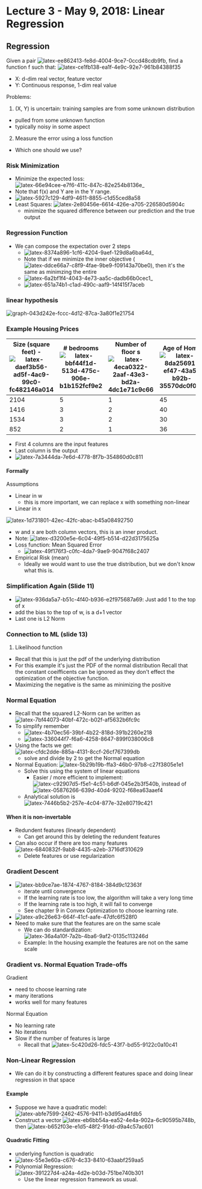 # Lecture 3 - May 9, 2018: Linear Regression

## Regression

Given a pair ![latex-ee862413-fe8d-4004-9ce7-0ccd48cdb9fb](data/lecture3/latex-ee862413-fe8d-4004-9ce7-0ccd48cdb9fb.png), find a function f such that: ![latex-ce1fb138-ea1f-4e9c-92e7-961b84388f35](data/lecture3/latex-ce1fb138-ea1f-4e9c-92e7-961b84388f35.png)
- X: d-dim real vector, feature vector
- Y: Continuous response, 1-dim real value

Problems:
1. (X, Y) is uncertain: training samples are from some unknown distribution
  - pulled from some unknown function
  - typically noisy in some aspect
2. Measure the error using a loss function
  - Which one should we use?

### Risk Minimization
- Minimize the expected loss: ![latex-66e94cee-e7f6-411c-847c-82e254b8136e](data/lecture3/latex-66e94cee-e7f6-411c-847c-82e254b8136e.png)_
- Note that f(x) and Y are in the Y range.
- ![latex-5927c129-4df9-4611-8855-c1d55ced8a58](data/lecture3/latex-5927c129-4df9-4611-8855-c1d55ced8a58.png)
- Least Squares: ![latex-2e80456e-6614-426e-a705-226580d5904c](data/lecture3/latex-2e80456e-6614-426e-a705-226580d5904c.png)
  - minimize the squared difference between our prediction and the true output

### Regression Function
- We can compose the expectation over 2 steps
  - ![latex-8374a896-1cf6-4204-9aef-129d8a6ba64d](data/lecture3/latex-8374a896-1cf6-4204-9aef-129d8a6ba64d.png)_
  - Note that if we minimize the inner objective (![latex-ddce66a7-c8f9-4fae-9be9-f09143a70be0](data/lecture3/latex-ddce66a7-c8f9-4fae-9be9-f09143a70be0.png)), then it's the same as minimzing the entire
  - ![latex-6a2bf1f4-4043-4e73-aa5c-dadb66b0cec1](data/lecture3/latex-6a2bf1f4-4043-4e73-aa5c-dadb66b0cec1.png)_
  - ![latex-651a74b1-c1ad-490c-aaf9-14f415f7aceb](data/lecture3/latex-651a74b1-c1ad-490c-aaf9-14f415f7aceb.png)

### linear hypothesis


![graph-043d242e-fccc-4d12-87ca-3a80f1e21754](data/lecture3/graph-043d242e-fccc-4d12-87ca-3a80f1e21754.svg)

### Example Housing Prices

| Size (square feet) - ![latex-daef3b56-ad5f-4ac9-99c0-fc482146a014](data/lecture3/latex-daef3b56-ad5f-4ac9-99c0-fc482146a014.png) | # bedrooms ![latex-bbf44f1d-513d-475c-906e-b1b152fcf9e2](data/lecture3/latex-bbf44f1d-513d-475c-906e-b1b152fcf9e2.png) | Number of floor s![latex-4eca0322-2aaf-43e3-bd2a-4dc1e71c9c66](data/lecture3/latex-4eca0322-2aaf-43e3-bd2a-4dc1e71c9c66.png) | Age of Home ![latex-8da25691-ef47-43a5-b92b-35570dc0f047](data/lecture3/latex-8da25691-ef47-43a5-b92b-35570dc0f047.png) | Price ($1000s) ![latex-ed1c8da3-e7d0-43b1-bdd5-1d9de377380c](data/lecture3/latex-ed1c8da3-e7d0-43b1-bdd5-1d9de377380c.png) |
|-|-|-|-|-|
| 2104 | 5 | 1 | 45 | 460 |
| 1416 | 3 | 2 | 40 | 232 |
| 1534 | 3 | 2 | 30 | 315 |
| 852 | 2 | 1 | 36 | 178 |

- First 4 columns are the input features
- Last column is the output
- ![latex-7a3444da-7e6d-4778-8f7b-354860d0c811](data/lecture3/latex-7a3444da-7e6d-4778-8f7b-354860d0c811.png)

#### Formally

Assumptions
- Linear in w
  - this is more important, we can replace x with something non-linear
- Linear in x

![latex-1d731801-42ec-42fc-abac-b45a08492750](data/lecture3/latex-1d731801-42ec-42fc-abac-b45a08492750.png)
- w and x are both column vectors, this is an inner product.
- Note: ![latex-d3200e5e-6c04-49f5-b514-d22d3175625a](data/lecture3/latex-d3200e5e-6c04-49f5-b514-d22d3175625a.png)
- Loss function: Mean Squared Error
  - ![latex-49f176f3-c0fc-4da7-9ae9-9047f68c2407](data/lecture3/latex-49f176f3-c0fc-4da7-9ae9-9047f68c2407.png)
- Empirical Risk (mean)
  - Ideally we would want to use the true distribution, but we don't know what this is.

### Simplification Again (Slide 11)
- ![latex-936da5a7-b51c-4f40-b936-e2f975687a69](data/lecture3/latex-936da5a7-b51c-4f40-b936-e2f975687a69.png): Just add 1 to the top of x
- add the bias to the top of w, is a d+1 vector
- Last one is L2 Norm

### Connection to ML (slide 13)
1. Likelihood function
  - Recall that this is just the pdf of the underlying distribution
  - For this example it's just the PDF of the normal distribution
Recall that the constant coeifficents can be ignored as they don't effect the optimization of the objective function.
- Maximizing the negative is the same as minimizing the positive

### Normal Equation
- Recall that the squared L2-Norm can be written as ![latex-7bf44073-40bf-472c-b02f-af5632b6fc9c](data/lecture3/latex-7bf44073-40bf-472c-b02f-af5632b6fc9c.png)
- To simplify remember
  - ![latex-4b70ec56-39bf-4b22-818d-391b2260e218](data/lecture3/latex-4b70ec56-39bf-4b22-818d-391b2260e218.png)
  - ![latex-336044f7-f6a6-4258-8647-899f038006c8](data/lecture3/latex-336044f7-f6a6-4258-8647-899f038006c8.png)
- Using the facts we get: ![latex-cfdc2dde-885a-4131-8ccf-26cf767399db](data/lecture3/latex-cfdc2dde-885a-4131-8ccf-26cf767399db.png)
  - solve and divide by 2 to get the Normal equation
- Normal Equation: ![latex-5b29b19b-ffa3-46b0-97b8-c27f3805e1e1](data/lecture3/latex-5b29b19b-ffa3-46b0-97b8-c27f3805e1e1.png)
  - Solve this using the system of linear equations
    - Easier / more efficient to implement: ![latex-c92907d5-f5e1-4c51-b6df-045e2b3f540b](data/lecture3/latex-c92907d5-f5e1-4c51-b6df-045e2b3f540b.png), instead of ![latex-05876266-639d-40d4-9202-f68ea63aaef4](data/lecture3/latex-05876266-639d-40d4-9202-f68ea63aaef4.png)
  - Analytical solution is ![latex-7446b5b2-257e-4c04-877e-32e80719c421](data/lecture3/latex-7446b5b2-257e-4c04-877e-32e80719c421.png)

#### When it is non-invertable
- Redundent features (linearly dependent)
  - Can get around this by deleting the redundent features
- Can also occur if there are too many features ![latex-6840832f-9ab8-4435-a2eb-3716df310629](data/lecture3/latex-6840832f-9ab8-4435-a2eb-3716df310629.png)
  - Delete features or use regularization

### Gradient Descent
- ![latex-bb9ce7ae-1874-4767-8184-384d9c12363f](data/lecture3/latex-bb9ce7ae-1874-4767-8184-384d9c12363f.png)
  - iterate until convergence
  - If the learning rate is too low, the algorithm will take a very long time
  - If the learning rate is too high, it will fail to converge
  - See chapter 9 in Convex Optimization to choose learning rate.
- ![latex-a9c26e63-664f-41cf-aafe-47dfc6f528f0](data/lecture3/latex-a9c26e63-664f-41cf-aafe-47dfc6f528f0.png)
- Need to make sure that the features are on the same scale
  - We can do standardization: ![latex-36a4a10f-7a2b-4ba6-9af2-0135c113246d](data/lecture3/latex-36a4a10f-7a2b-4ba6-9af2-0135c113246d.png)
  - Example: In the housing example the features are not on the same scale

### Gradient vs. Normal Equation Trade-offs

Gradient
- need to choose learning rate
- many iterations
- works well for many features

Normal Equation
- No learning rate
- No iterations
- Slow if the number of features is large
  - Recall that ![latex-5c420d26-fdc5-43f7-bd55-9122c0a10c41](data/lecture3/latex-5c420d26-fdc5-43f7-bd55-9122c0a10c41.png)

### Non-Linear Regression
- We can do it by constructing a different features space and doing linear regression in that space

#### Example
- Suppose we have a quadratic model: ![latex-abfe7599-2462-4576-9411-b3d95ad4fdb5](data/lecture3/latex-abfe7599-2462-4576-9411-b3d95ad4fdb5.png)
- Construct a vector ![latex-eb6bb54a-ea52-4e4a-902a-6c90595b748b](data/lecture3/latex-eb6bb54a-ea52-4e4a-902a-6c90595b748b.png), then ![latex-b652f03e-e1d5-48f2-91dd-d9a4c57ac601](data/lecture3/latex-b652f03e-e1d5-48f2-91dd-d9a4c57ac601.png)

#### Quadratic Fitting
- underlying function is quadratic
- ![latex-55e3e60a-c676-4c33-8410-63aabf259aa5](data/lecture3/latex-55e3e60a-c676-4c33-8410-63aabf259aa5.png)
- Polynomial Regression: ![latex-391227d4-a24a-4d2e-b03d-751be740b301](data/lecture3/latex-391227d4-a24a-4d2e-b03d-751be740b301.png)
  - Use the linear regression framework as usual.
